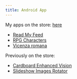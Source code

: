 ```yaml
---
title: Android App
---
```


My apps on the store: [here](https://play.google.com/store/search?q=roccoberton)

- [Read My Feed](/android/app/read-my-feed)
- [RPG Characters](/android/app/rpg-characters)
- [Vicenza romana](/android/app/vicenza-romana)

Previously on the store:

- [Cardboard Enhanced Vision](/android/app/cardboard-enhanced-vision)
- [Slideshow Images Rotator](/android/app/slideshow-images-rotator)
